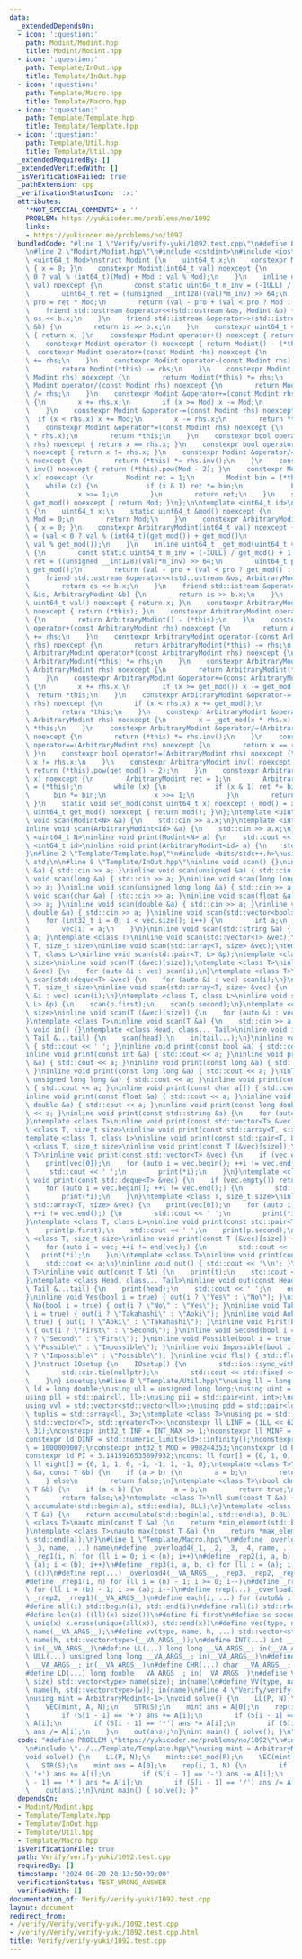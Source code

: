```yaml
---
data:
  _extendedDependsOn:
  - icon: ':question:'
    path: Modint/Modint.hpp
    title: Modint/Modint.hpp
  - icon: ':question:'
    path: Template/InOut.hpp
    title: Template/InOut.hpp
  - icon: ':question:'
    path: Template/Macro.hpp
    title: Template/Macro.hpp
  - icon: ':question:'
    path: Template/Template.hpp
    title: Template/Template.hpp
  - icon: ':question:'
    path: Template/Util.hpp
    title: Template/Util.hpp
  _extendedRequiredBy: []
  _extendedVerifiedWith: []
  _isVerificationFailed: true
  _pathExtension: cpp
  _verificationStatusIcon: ':x:'
  attributes:
    '*NOT_SPECIAL_COMMENTS*': ''
    PROBLEM: https://yukicoder.me/problems/no/1092
    links:
    - https://yukicoder.me/problems/no/1092
  bundledCode: "#line 1 \"Verify/verify-yuki/1092.test.cpp\"\n#define PROBLEM \"https://yukicoder.me/problems/no/1092\"\
    \n#line 2 \"Modint/Modint.hpp\"\n#include <cstdint>\n#include <iostream>\ntemplate\
    \ <uint64_t Mod>\nstruct Modint {\n    uint64_t x;\n    constexpr Modint() noexcept\
    \ { x = 0; }\n    constexpr Modint(int64_t val) noexcept {\n        x = (val <\
    \ 0 ? val % (int64_t)(Mod) + Mod : val % Mod);\n    }\n    inline uint64_t _get_mod(uint64_t\
    \ val) noexcept {\n        const static uint64_t m_inv = (-1ULL) / Mod + 1;\n\
    \        uint64_t ret = ((unsigned __int128)(val)*m_inv) >> 64;\n        uint64_t\
    \ pro = ret * Mod;\n        return (val - pro + (val < pro ? Mod : 0));\n    }\n\
    \    friend std::ostream &operator<<(std::ostream &os, Modint &b) {\n        return\
    \ os << b.x;\n    }\n    friend std::istream &operator>>(std::istream &is, Modint\
    \ &b) {\n        return is >> b.x;\n    }\n    constexpr uint64_t val() noexcept\
    \ { return x; }\n    constexpr Modint operator+() noexcept { return (*this); }\n\
    \    constexpr Modint operator-() noexcept { return Modint() - (*this); }\n  \
    \  constexpr Modint operator+(const Modint rhs) noexcept {\n        return Modint(*this)\
    \ += rhs;\n    }\n    constexpr Modint operator-(const Modint rhs) noexcept {\n\
    \        return Modint(*this) -= rhs;\n    }\n    constexpr Modint operator*(const\
    \ Modint rhs) noexcept {\n        return Modint(*this) *= rhs;\n    }\n    constexpr\
    \ Modint operator/(const Modint rhs) noexcept {\n        return Modint(*this)\
    \ /= rhs;\n    }\n    constexpr Modint &operator+=(const Modint rhs) noexcept\
    \ {\n        x += rhs.x;\n        if (x >= Mod) x -= Mod;\n        return *this;\n\
    \    }\n    constexpr Modint &operator-=(const Modint rhs) noexcept {\n      \
    \  if (x < rhs.x) x += Mod;\n        x -= rhs.x;\n        return *this;\n    }\n\
    \    constexpr Modint &operator*=(const Modint rhs) noexcept {\n        x = _get_mod(x\
    \ * rhs.x);\n        return *this;\n    }\n    constexpr bool operator==(Modint\
    \ rhs) noexcept { return x == rhs.x; }\n    constexpr bool operator!=(Modint rhs)\
    \ noexcept { return x != rhs.x; }\n    constexpr Modint &operator/=(Modint rhs)\
    \ noexcept {\n        return (*this) *= rhs.inv();\n    }\n    constexpr Modint\
    \ inv() noexcept { return (*this).pow(Mod - 2); }\n    constexpr Modint pow(uint64_t\
    \ x) noexcept {\n        Modint ret = 1;\n        Modint bin = (*this);\n    \
    \    while (x) {\n            if (x & 1) ret *= bin;\n            bin *= bin;\n\
    \            x >>= 1;\n        }\n        return ret;\n    }\n    static uint64_t\
    \ get_mod() noexcept { return Mod; }\n};\n\ntemplate <int64_t id>\nstruct ArbitraryModint\
    \ {\n    uint64_t x;\n    static uint64_t &mod() noexcept {\n        static uint64_t\
    \ Mod = 0;\n        return Mod;\n    }\n    constexpr ArbitraryModint() noexcept\
    \ { x = 0; }\n    constexpr ArbitraryModint(int64_t val) noexcept {\n        x\
    \ = (val < 0 ? val % (int64_t)(get_mod()) + get_mod()\n                     :\
    \ val % get_mod());\n    }\n    inline uint64_t _get_mod(uint64_t val) noexcept\
    \ {\n        const static uint64_t m_inv = (-1ULL) / get_mod() + 1;\n        uint64_t\
    \ ret = ((unsigned __int128)(val)*m_inv) >> 64;\n        uint64_t pro = ret *\
    \ get_mod();\n        return (val - pro + (val < pro ? get_mod() : 0));\n    }\n\
    \    friend std::ostream &operator<<(std::ostream &os, ArbitraryModint &b) {\n\
    \        return os << b.x;\n    }\n    friend std::istream &operator>>(std::istream\
    \ &is, ArbitraryModint &b) {\n        return is >> b.x;\n    }\n    constexpr\
    \ uint64_t val() noexcept { return x; }\n    constexpr ArbitraryModint operator+()\
    \ noexcept { return (*this); }\n    constexpr ArbitraryModint operator-() noexcept\
    \ {\n        return ArbitraryModint() - (*this);\n    }\n    constexpr ArbitraryModint\
    \ operator+(const ArbitraryModint rhs) noexcept {\n        return ArbitraryModint(*this)\
    \ += rhs;\n    }\n    constexpr ArbitraryModint operator-(const ArbitraryModint\
    \ rhs) noexcept {\n        return ArbitraryModint(*this) -= rhs;\n    }\n    constexpr\
    \ ArbitraryModint operator*(const ArbitraryModint rhs) noexcept {\n        return\
    \ ArbitraryModint(*this) *= rhs;\n    }\n    constexpr ArbitraryModint operator/(const\
    \ ArbitraryModint rhs) noexcept {\n        return ArbitraryModint(*this) /= rhs;\n\
    \    }\n    constexpr ArbitraryModint &operator+=(const ArbitraryModint rhs) noexcept\
    \ {\n        x += rhs.x;\n        if (x >= get_mod()) x -= get_mod();\n      \
    \  return *this;\n    }\n    constexpr ArbitraryModint &operator-=(const ArbitraryModint\
    \ rhs) noexcept {\n        if (x < rhs.x) x += get_mod();\n        x -= rhs.x;\n\
    \        return *this;\n    }\n    constexpr ArbitraryModint &operator*=(const\
    \ ArbitraryModint rhs) noexcept {\n        x = _get_mod(x * rhs.x);\n        return\
    \ *this;\n    }\n    constexpr ArbitraryModint &operator/=(ArbitraryModint rhs)\
    \ noexcept {\n        return (*this) *= rhs.inv();\n    }\n    constexpr bool\
    \ operator==(ArbitraryModint rhs) noexcept {\n        return x == rhs.x;\n   \
    \ }\n    constexpr bool operator!=(ArbitraryModint rhs) noexcept {\n        return\
    \ x != rhs.x;\n    }\n    constexpr ArbitraryModint inv() noexcept {\n       \
    \ return (*this).pow(get_mod() - 2);\n    }\n    constexpr ArbitraryModint pow(uint64_t\
    \ x) noexcept {\n        ArbitraryModint ret = 1;\n        ArbitraryModint bin\
    \ = (*this);\n        while (x) {\n            if (x & 1) ret *= bin;\n      \
    \      bin *= bin;\n            x >>= 1;\n        }\n        return ret;\n   \
    \ }\n    static void set_mod(const uint64_t x) noexcept { mod() = x; }\n    static\
    \ uint64_t get_mod() noexcept { return mod(); }\n};\ntemplate <uint64_t N>\ninline\
    \ void scan(Modint<N> &a) {\n    std::cin >> a.x;\n}\ntemplate <int64_t id>\n\
    inline void scan(ArbitraryModint<id> &a) {\n    std::cin >> a.x;\n}\ntemplate\
    \ <uint64_t N>\ninline void print(Modint<N> a) {\n    std::cout << a.x;\n}\ntemplate\
    \ <int64_t id>\ninline void print(ArbitraryModint<id> a) {\n    std::cout << a.x;\n\
    }\n#line 2 \"Template/Template.hpp\"\n#include <bits/stdc++.h>\nusing namespace\
    \ std;\n\n#line 8 \"Template/InOut.hpp\"\ninline void scan() {}\ninline void scan(int\
    \ &a) { std::cin >> a; }\ninline void scan(unsigned &a) { std::cin >> a; }\ninline\
    \ void scan(long &a) { std::cin >> a; }\ninline void scan(long long &a) { std::cin\
    \ >> a; }\ninline void scan(unsigned long long &a) { std::cin >> a; }\ninline\
    \ void scan(char &a) { std::cin >> a; }\ninline void scan(float &a) { std::cin\
    \ >> a; }\ninline void scan(double &a) { std::cin >> a; }\ninline void scan(long\
    \ double &a) { std::cin >> a; }\ninline void scan(std::vector<bool> &vec) {\n\
    \    for (int32_t i = 0; i < vec.size(); i++) {\n        int a;\n        scan(a);\n\
    \        vec[i] = a;\n    }\n}\ninline void scan(std::string &a) { std::cin >>\
    \ a; }\ntemplate <class T>\ninline void scan(std::vector<T> &vec);\ntemplate <class\
    \ T, size_t size>\ninline void scan(std::array<T, size> &vec);\ntemplate <class\
    \ T, class L>\ninline void scan(std::pair<T, L> &p);\ntemplate <class T, size_t\
    \ size>\ninline void scan(T (&vec)[size]);\ntemplate <class T>\ninline void scan(std::vector<T>\
    \ &vec) {\n    for (auto &i : vec) scan(i);\n}\ntemplate <class T>\ninline void\
    \ scan(std::deque<T> &vec) {\n    for (auto &i : vec) scan(i);\n}\ntemplate <class\
    \ T, size_t size>\ninline void scan(std::array<T, size> &vec) {\n    for (auto\
    \ &i : vec) scan(i);\n}\ntemplate <class T, class L>\ninline void scan(std::pair<T,\
    \ L> &p) {\n    scan(p.first);\n    scan(p.second);\n}\ntemplate <class T, size_t\
    \ size>\ninline void scan(T (&vec)[size]) {\n    for (auto &i : vec) scan(i);\n\
    }\ntemplate <class T>\ninline void scan(T &a) {\n    std::cin >> a;\n}\ninline\
    \ void in() {}\ntemplate <class Head, class... Tail>\ninline void in(Head &head,\
    \ Tail &...tail) {\n    scan(head);\n    in(tail...);\n}\ninline void print()\
    \ { std::cout << ' '; }\ninline void print(const bool &a) { std::cout << a; }\n\
    inline void print(const int &a) { std::cout << a; }\ninline void print(const unsigned\
    \ &a) { std::cout << a; }\ninline void print(const long &a) { std::cout << a;\
    \ }\ninline void print(const long long &a) { std::cout << a; }\ninline void print(const\
    \ unsigned long long &a) { std::cout << a; }\ninline void print(const char &a)\
    \ { std::cout << a; }\ninline void print(const char a[]) { std::cout << a; }\n\
    inline void print(const float &a) { std::cout << a; }\ninline void print(const\
    \ double &a) { std::cout << a; }\ninline void print(const long double &a) { std::cout\
    \ << a; }\ninline void print(const std::string &a) {\n    for (auto &&i : a) print(i);\n\
    }\ntemplate <class T>\ninline void print(const std::vector<T> &vec);\ntemplate\
    \ <class T, size_t size>\ninline void print(const std::array<T, size> &vec);\n\
    template <class T, class L>\ninline void print(const std::pair<T, L> &p);\ntemplate\
    \ <class T, size_t size>\ninline void print(const T (&vec)[size]);\ntemplate <class\
    \ T>\ninline void print(const std::vector<T> &vec) {\n    if (vec.empty()) return;\n\
    \    print(vec[0]);\n    for (auto i = vec.begin(); ++i != vec.end();) {\n   \
    \     std::cout << ' ';\n        print(*i);\n    }\n}\ntemplate <class T>\ninline\
    \ void print(const std::deque<T> &vec) {\n    if (vec.empty()) return;\n    print(vec[0]);\n\
    \    for (auto i = vec.begin(); ++i != vec.end();) {\n        std::cout << ' ';\n\
    \        print(*i);\n    }\n}\ntemplate <class T, size_t size>\ninline void print(const\
    \ std::array<T, size> &vec) {\n    print(vec[0]);\n    for (auto i = vec.begin();\
    \ ++i != vec.end();) {\n        std::cout << ' ';\n        print(*i);\n    }\n\
    }\ntemplate <class T, class L>\ninline void print(const std::pair<T, L> &p) {\n\
    \    print(p.first);\n    std::cout << ' ';\n    print(p.second);\n}\ntemplate\
    \ <class T, size_t size>\ninline void print(const T (&vec)[size]) {\n    print(vec[0]);\n\
    \    for (auto i = vec; ++i != end(vec);) {\n        std::cout << ' ';\n     \
    \   print(*i);\n    }\n}\ntemplate <class T>\ninline void print(const T &a) {\n\
    \    std::cout << a;\n}\ninline void out() { std::cout << '\\n'; }\ntemplate <class\
    \ T>\ninline void out(const T &t) {\n    print(t);\n    std::cout << '\\n';\n\
    }\ntemplate <class Head, class... Tail>\ninline void out(const Head &head, const\
    \ Tail &...tail) {\n    print(head);\n    std::cout << ' ';\n    out(tail...);\n\
    }\ninline void Yes(bool i = true) { out(i ? \"Yes\" : \"No\"); }\ninline void\
    \ No(bool i = true) { out(i ? \"No\" : \"Yes\"); }\ninline void Takahashi(bool\
    \ i = true) { out(i ? \"Takahashi\" : \"Aoki\"); }\ninline void Aoki(bool i =\
    \ true) { out(i ? \"Aoki\" : \"Takahashi\"); }\ninline void First(bool i = true)\
    \ { out(i ? \"First\" : \"Second\"); }\ninline void Second(bool i = true) { out(i\
    \ ? \"Second\" : \"First\"); }\ninline void Possible(bool i = true) { out(i ?\
    \ \"Possible\" : \"Impossible\"); }\ninline void Impossible(bool i = true) { out(i\
    \ ? \"Impossible\" : \"Possible\"); }\ninline void fls() { std::flush(std::cout);\
    \ }\nstruct IOsetup {\n    IOsetup() {\n        std::ios::sync_with_stdio(false);\n\
    \        std::cin.tie(nullptr);\n        std::cout << std::fixed << std::setprecision(16);\n\
    \    }\n} iosetup;\n#line 8 \"Template/Util.hpp\"\nusing ll = long long;\nusing\
    \ ld = long double;\nusing ull = unsigned long long;\nusing uint = unsigned int;\n\
    using pll = std::pair<ll, ll>;\nusing pii = std::pair<int, int>;\nusing vl = std::vector<ll>;\n\
    using vvl = std::vector<std::vector<ll>>;\nusing pdd = std::pair<ld, ld>;\nusing\
    \ tuplis = std::array<ll, 3>;\ntemplate <class T>\nusing pq = std::priority_queue<T,\
    \ std::vector<T>, std::greater<T>>;\nconstexpr ll LINF = (1LL << 62) - (1LL <<\
    \ 31);\nconstexpr int32_t INF = INT_MAX >> 1;\nconstexpr ll MINF = 1LL << 40;\n\
    constexpr ld DINF = std::numeric_limits<ld>::infinity();\nconstexpr int32_t MODD\
    \ = 1000000007;\nconstexpr int32_t MOD = 998244353;\nconstexpr ld EPS = 1e-9;\n\
    constexpr ld PI = 3.1415926535897932;\nconst ll four[] = {0, 1, 0, -1, 0};\nconst\
    \ ll eight[] = {0, 1, 1, 0, -1, -1, 1, -1, 0};\ntemplate <class T>\nbool chmin(T\
    \ &a, const T &b) {\n    if (a > b) {\n        a = b;\n        return true;\n\
    \    } else\n        return false;\n}\ntemplate <class T>\nbool chmax(T &a, const\
    \ T &b) {\n    if (a < b) {\n        a = b;\n        return true;\n    } else\n\
    \        return false;\n}\ntemplate <class T>\nll sum(const T &a) {\n    return\
    \ accumulate(std::begin(a), std::end(a), 0LL);\n}\ntemplate <class T>\nld dsum(const\
    \ T &a) {\n    return accumulate(std::begin(a), std::end(a), 0.0L);\n}\ntemplate\
    \ <class T>\nauto min(const T &a) {\n    return *min_element(std::begin(a), std::end(a));\n\
    }\ntemplate <class T>\nauto max(const T &a) {\n    return *max_element(std::begin(a),\
    \ std::end(a));\n}\n#line 1 \"Template/Macro.hpp\"\n#define _overload3(_1, _2,\
    \ _3, name, ...) name\n#define _overload4(_1, _2, _3, _4, name, ...) name\n#define\
    \ _rep1(i, n) for (ll i = 0; i < (n); i++)\n#define _rep2(i, a, b) for (ll i =\
    \ (a); i < (b); i++)\n#define _rep3(i, a, b, c) for (ll i = (a); i < (b); i +=\
    \ (c))\n#define rep(...) _overload4(__VA_ARGS__, _rep3, _rep2, _rep1)(__VA_ARGS__)\n\
    #define _rrep1(i, n) for (ll i = (n) - 1; i >= 0; i--)\n#define _rrep2(i, a, b)\
    \ for (ll i = (b) - 1; i >= (a); i--)\n#define rrep(...) _overload3(__VA_ARGS__,\
    \ _rrep2, _rrep1)(__VA_ARGS__)\n#define each(i, ...) for (auto&& i : __VA_ARGS__)\n\
    #define all(i) std::begin(i), std::end(i)\n#define rall(i) std::rbegin(i), std::rend(i)\n\
    #define len(x) ((ll)(x).size())\n#define fi first\n#define se second\n#define\
    \ uniq(x) x.erase(unique(all(x)), std::end(x))\n#define vec(type, name, ...) vector<type>\
    \ name(__VA_ARGS__);\n#define vv(type, name, h, ...) std::vector<std::vector<type>>\
    \ name(h, std::vector<type>(__VA_ARGS__));\n#define INT(...) int __VA_ARGS__;\
    \ in(__VA_ARGS__)\n#define LL(...) long long __VA_ARGS__; in(__VA_ARGS__)\n#define\
    \ ULL(...) unsigned long long __VA_ARGS__; in(__VA_ARGS__)\n#define STR(...) std::string\
    \ __VA_ARGS__; in(__VA_ARGS__)\n#define CHR(...) char __VA_ARGS__; in(__VA_ARGS__)\n\
    #define LD(...) long double __VA_ARGS__; in(__VA_ARGS__)\n#define VEC(type, name,\
    \ size) std::vector<type> name(size); in(name)\n#define VV(type, name, h, w) std::vector<std::vector<type>>\
    \ name(h, std::vector<type>(w)); in(name)\n#line 4 \"Verify/verify-yuki/1092.test.cpp\"\
    \nusing mint = ArbitraryModint<-1>;\nvoid solve() {\n    LL(P, N);\n    mint::set_mod(P);\n\
    \    VEC(mint, A, N);\n    STR(S);\n    mint ans = A[0];\n    rep(i, 1, N) {\n\
    \        if (S[i - 1] == '+') ans += A[i];\n        if (S[i - 1] == '-') ans -=\
    \ A[i];\n        if (S[i - 1] == '*') ans *= A[i];\n        if (S[i - 1] == '/')\
    \ ans /= A[i];\n    }\n    out(ans);\n}\nint main() { solve(); }\n"
  code: "#define PROBLEM \"https://yukicoder.me/problems/no/1092\"\n#include \"../../Modint/Modint.hpp\"\
    \n#include \"../../Template/Template.hpp\"\nusing mint = ArbitraryModint<-1>;\n\
    void solve() {\n    LL(P, N);\n    mint::set_mod(P);\n    VEC(mint, A, N);\n \
    \   STR(S);\n    mint ans = A[0];\n    rep(i, 1, N) {\n        if (S[i - 1] ==\
    \ '+') ans += A[i];\n        if (S[i - 1] == '-') ans -= A[i];\n        if (S[i\
    \ - 1] == '*') ans *= A[i];\n        if (S[i - 1] == '/') ans /= A[i];\n    }\n\
    \    out(ans);\n}\nint main() { solve(); }"
  dependsOn:
  - Modint/Modint.hpp
  - Template/Template.hpp
  - Template/InOut.hpp
  - Template/Util.hpp
  - Template/Macro.hpp
  isVerificationFile: true
  path: Verify/verify-yuki/1092.test.cpp
  requiredBy: []
  timestamp: '2024-06-20 20:13:50+09:00'
  verificationStatus: TEST_WRONG_ANSWER
  verifiedWith: []
documentation_of: Verify/verify-yuki/1092.test.cpp
layout: document
redirect_from:
- /verify/Verify/verify-yuki/1092.test.cpp
- /verify/Verify/verify-yuki/1092.test.cpp.html
title: Verify/verify-yuki/1092.test.cpp
---
```

